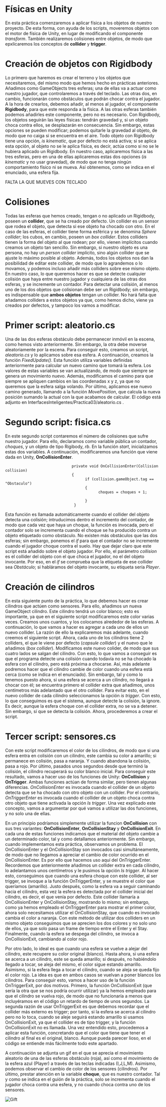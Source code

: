 # Físicas en Unity

En esta práctica comenzaremos a aplicar física a los objetos de nuestro proyecto. De esta forma, con ayuda de los scripts, moveremos objetos con el motor de física de Unity, en lugar de modificando el componente _transform_. También realizaremos colisiones entre objetos, de modo que epxlicaremos los conceptos de **collider** y **trigger**.
# Creación de objetos con Rigidbody
Lo primero que haremos es crear el terreno y los objetos que necesitaremos, del mismo modo que hemos hecho en prácticas anteriores. Añadimos como GameObjects tres esferas; una de ellas va a actuar como nuestro jugador, que controlaremos a través del teclado. Las otras dos, en cambio, funcionarán como obstáculos que podrán chocar contra el jugador. A la hora de crearlos, debemos añadir, al menos al jugador, el componente **Rigidbody**, para que este responda a la física. A las otras esferas también podemos añadirles este componente, pero no es necesario. Con Rigidbody, los objetos seguirán las leyes físicas: tendrán gravedad y, si un objeto choca contra ellos, se desplazarán en consecuencia. Sin embargo, estas opciones se pueden modificar; podemos quitarle la gravedad al objeto, de modo que no caiga si se encuentra en el aire. Todo objeto con Rigidbody tiene una opción, _is kinematic_, que por defecto no está activa; si se aplica esta opción, al objeto no se le aplica física, es decir, actúa como si no se le hubiera aplicado un Rigidbody. 
En nuestro caso, aplicaremos física a las tres esferas, pero en una de ellas aplicaremos estas dos opciones (_is kinematic_ y no usar gravedad), de modo que no tenga ningún comportamiento físico ni se mueva. Así obtenemos, como se indica en el enunciado, una esfera fija.

FALTA LA QUE MUEVES CON TECLADO

# Colisiones

Todas las esferas que hemos creado, tengan o no aplicado un Rigidbody, poseen un **collider**, que se ha creado por defecto. Un collider es un sensor que rodea el objeto, que detecta si ese objeto ha chocado con otro. En el caso de las esferas, el collider tiene forma esférica y se denomina _Sphere collider_; los cubos, en cambio, poseen un _box collider_. Estos colliders tienen la forma del objeto al que rodean; por ello, vienen implícitos cuando creamos un objeto tan sencillo. Sin embargo, si nuestro objeto es una persona, no hay un _person collider_ implícito, sino algún collider que se ajuste lo máximo posible al objeto. Además, todos los objetos nos dan la posibilidad de editar este collider, de modo que lo agrandemos o lo movamos, y podemos incluso añadir más colliders sobre ese mismo objeto. 
En nuestro caso, lo que queremos hacer es que se detecte cualquier colisión que haya entre nuestro jugador y cualquiera de las otras dos esferas, y se incremente un contador. Para detectar una colisión, al menos uno de los dos objetos que colisionan debe ser un Rigidbody; sin embargo, es indispensable que **ambos objetos** tengan un collider. No hará falta que añadamos colliders a estos objetos ya que, como hemos dicho, viene ya creados por defectos, y tampoco los vamos a modificar. 

# Primer script: aleatorio.cs

Una de las dos esferas obstáculo debe permanecer inmóvil en la escena, como hemos visto anteriormente. Sin embargo, la otra debe moverse aleatoriamente por la escena. Para conseguir esto, creamos un script, _aleatorio.cs_ y lo aplicamos sobre esa esfera. A continuación, creamos la función _FixedUpdate()_. Esta función utiliza variables definidas anteriormente para calcular un nuevo camino que tomará la esfera. Los valores de estas variables se van actualizando, de modo que siempre se genera un movimiento nuevo. Además, modificamos el camino para que siempre se apliquen cambios en las coordenadas x y z, ya que no queremos que la esfera salga volando. Por último, aplicamos ese nuevo camino generado, llamando a la función _MovePosition_, que calcula la nueva posición sumando la actual con la que acabamos de calcular. El código está adjunto en InterfacesInteligentes/Practica03/aleatorio.cs .

# Segundo script: fisica.cs

En este segundo script contaremos el número de colisiones que sufre nuestro jugador. Para ello, declaramos como variable pública un contador, _choques_, y un objeto de tipo Rigibody, _rb_. En la función _start_, inicializamos estas dos variables. A continuación, modificaremos una función que viene dada en Unity, **OnCollisionEnter**. 

                                  private void OnCollisionEnter(Collision collision)
                                  {
                                        if (collision.gameObject.tag == "Obstaculo")
                                        {
                                              choques = choques + 1;    
            
                                        } 
                                   }
                                  
Esta función es llamada automáticamente cuando el collider del objeto detecta una colisión; intruducimos dentro el incremento del contador, de modo que cada vez que haya un choque, la función es invocada, pero el contador solo se incrementa cuando el choque se ha producido contra un objeto etiquetado como obstáculo. No existen más obstáculos que las dos esferas; sin embargo, ponemos el _if_ para que el contador no se incremente cuando el jugador choque contra el suelo. Hay que dejar claro que este script está añadido sobre el objeto jugador. Por ello, el parámetro _collision_ es el collider del objeto con el que choca el jugador, no el del objeto invocante. Por eso, en el _if_ se comprueba que la etiqueta de ese collider sea _Obstáculo_; si habláramos del objeto invocante, su etiqueta sería _Player_.

# Creación de cilindros

En esta siguiente punto de la práctica, lo que debemos hacer es crear cilindros que actúen como sensores. Para ello, añadimos un nueva GameObject cilindro. Este cilindro tendrá un color blanco; esto es importante, ya que en el siguiente script modificaremos este color varias veces. Creamos unos cuantos, y los colocamos alrededor de las esferas. A continuación, lo que vamos a hacer es agregar a cada uno de ellos un nuevo collider. La razón de ello la explicaremos más adelante, cuando creemos el siguiente script. Ahora, cada uno de los cilindros tiene 2 colliders, el que le viene por defecto (_capsule collider_) y el nuevo que le añadimos (_box collider_). Modificamos este nuevo colider, de modo que sus cuatro lados se salgan del cilindro. Con esto, lo que vamos a conseguir es que el programa detecte una colisión cuando todavía no se ha chocado la esfera con el cilindro, pero está próxima a chocarse. Así, más adelante podremos hacer que el cilindro cambie de color cuando una esfera está cerca (como se indica en el enunciado). Sin embargo, tal y como lo tenemos puesto ahora, si una esfera se acerca a un cilindro, no llegará a chocar con él; se encuentra primero el collider extra que añadimos, unos centímetros más adelantado que el otro collider. Para evitar esto, en el nuevo collider de cada cilindro seleccionamos la opción _is trigger_. Con esto, lo que conseguimos es que el sistema, aunque detecte la colisión, la ignore. Es decir, aunque la esfera choque con el collider extra, no se va a detener. Sin embargo, sí que se detecta la colisión. Ahora, procederemos a crear el script.

# Tercer script: sensores.cs

Con este script modificaremos el color de los cilindros, de modo que si una esfera entra en colisión con un cilindro, este cambia su color a amarillo; si permanece en colisión, pasa a naranja. Y cuando abandona la colisión, pasa a rojo. Por último, pasados unos segundos desde que terminó la colisión, el cilindro recuperará su color blanco inicial. Para conseguir este resultado, vamos a hacer uso de los funciones de Unity: **OnCollision** y **OnTrigger**. Ambas funciones actúan de forma similar, pero tienen algunas diferencias. _OnCollisionEnter_ es invocada cuando el collider de un objeto detecta que se ha chocado con otro objeto con un collider. Por el contrario, _OnTriggerEnter_ es invocada cuando el collider de un objeto choca contra otro objeto que tiene activada la opción _Is trigger_. Una vez explicado este concepto, vamos a argumentar por qué vamos a utilizar las dos funciones, y no solo una de ellas.

En un principio podríamos simplemente utilizar la funcion **OnCollision** con sus tres variantes: **OnCollisionEnter**, **OnCollisionStay** y **OnCollisionExit**. En cada una de estas funciones indicamos que el material del objeto cambie a un determinado color, tal y como detallamos anteriormente. Sin embargo, cuando implementamos esta práctica, observamos un problema. El OnCollisionEnter y el OnCollisionStay son invocados casi simultáneamente, de modo que no llegamos a apreciar el cambio de color ocurrido en el OnCollisionEnter. Es por ello que hacemos uso aquí del OnTriggerEnter. Recordemos que anteriormente añadimos un collider extra en cada cilindro, lo adelantamos unos centímetros y le pusimos la opción _Is trigger_. Al hacer esto, conseguimos que cuando una esfera choque con este collider, al ser trigger, se invoque a la función OnTriggerEnter, y se muestre el color que queríamos (amarillo). Justo después, como la esfera va a seguir caminando hacia el cilindro, esta vez la esfera es detectada por el collider inicial del cilindro, es decir, el que venía por defecto. Este collider llamaría a OnCollisionEnter y OnCollisionStay, mostrando lo mismo; sin embargo, como ya hemos empleado el OnTriggerEnter para mostrar el primer color, ahora solo necesitamos utilizar el OnCollisionStay, que cuando es invocado cambia el color a naranja. Con este método de utilizar dos colliders en un mismo objeto conseguimos que se aprecien los dos colores y no solo uno de ellos, ya que solo pasa un frame de tiempo entre el Enter y el Stay. Finalmente, cuando la esfera se despega del cilindro, se invoca a OnCollisionExit, cambiando al color rojo. 

Por otro lado, lo ideal es que cuando una esfera se vuelve a alejar del cilindro, este recupere su color original (blanco). Hasta ahora, si una esfera se acerca a un cilindro, este se queda amarillo; si después, no habiéndolo llegado a tocar, se aleja del mismo, el color sigue estando amarillo. Asimismo, si la esfera llega a tocar el cilindro, cuando se aleja se queda fijo el color rojo. La idea es que en ambos casos se vuelvan a poner blancos los cilindros. Para conseguir esto, vamos a hacer uso de la función OnTriggerExit, por dos motivos. Primero, la función OnCollisionExit (que sería la otra que se nos podría ocurrir utilizar) ya la hemos empleado para que el cilindro se vuelva rojo, de modo que no funcionaría a menos que incluyéramos en el código un retardo de tiempo de unos segundos. La segunda razón de usar OnTriggerExit es que debemos recordar que el collider más externo es trigger; por tanto, si la esfera se acerca al cilindro pero no lo toca, cuando se aleje seguirá estando amarillo si usamos OnCollisionExit, ya que el collider es de tipo trigger, y la función OnCollisionExit no es llamada. Una vez entendido esto, procedemos a aplicar esta función, concretando que el color que tiene que tener el cilindro al final es el original, blanco. Aunque pueda parecer lioso, en el código se entiende más fácilmente todo este apartado. 

A continuación se adjunta un gif en el que se aprecia el movimiento aleatorio de una de las esferas obstáculo (roja), así como el movimiento de la esfera azul (Player) a través de las teclas indicadas (I,J,L,M). Asimismo, podemos observar el cambio de color de los sensores (cilindros). Por último, prestar atención en la variable **choque**, que es nuestro contador. Tal y como se indica en el guión de la práctica, solo se incrementa cuando el jugador choca contra una esfera, y no cuando choca contra uno de los sensores.

![Gift](https://github.com/davidhdez98/InterfacesInteligentes/blob/master/Practica03/Gif.gif)

